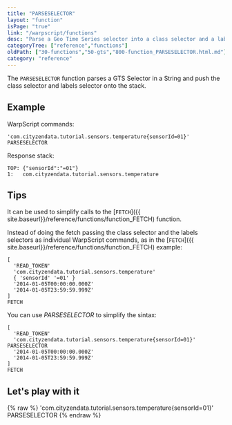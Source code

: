 ```yaml
---
title: "PARSESELECTOR"
layout: "function"
isPage: "true"
link: "/warpscript/functions"
desc: "Parse a Geo Time Series selector into a class selector and a labels selection MAP"
categoryTree: ["reference","functions"]
oldPath: ["30-functions","50-gts","800-function_PARSESELECTOR.html.md"]
category: "reference"
---
```



The `PARSESELECTOR` function parses a GTS Selector in a String and push the class selector and labels selector onto the stack.

## Example ##

WarpScript commands:

    'com.cityzendata.tutorial.sensors.temperature{sensorId=01}' PARSESELECTOR


Response stack:


    TOP: {"sensorId":"=01"}
    1:   com.cityzendata.tutorial.sensors.temperature


## Tips ##

It can be used to simplify calls to the [`FETCH`]({{ site.baseurl}}/reference/functions/function_FETCH) function.

Instead of doing the fetch passing the class selector and the labels selectors as individual WarpScript commands, as in the
[`FETCH`]({{ site.baseurl}}/reference/functions/function_FETCH) example:

    [
      'READ_TOKEN'
      'com.cityzendata.tutorial.sensors.temperature'
      { 'sensorId' '=01' }
      '2014-01-05T00:00:00.000Z'
      '2014-01-05T23:59:59.999Z'
    ]
    FETCH

You can use *PARSESELECTOR* to simplify the sintax:

    [
      'READ_TOKEN'
      'com.cityzendata.tutorial.sensors.temperature{sensorId=01}' PARSESELECTOR
      '2014-01-05T00:00:00.000Z'
      '2014-01-05T23:59:59.999Z'
    ]
    FETCH


## Let's play with it ##

{% raw %}
<warp10-warpscript-widget backend="{{backend}}"  exec-endpoint="{{execEndpoint}}">'com.cityzendata.tutorial.sensors.temperature{sensorId=01}' PARSESELECTOR
</warp10-warpscript-widget>
{% endraw %}    
